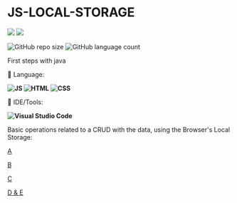 # JS-LOCAL-STORAGE
<p align="left">

  <a href="https://www.linkedin.com/in/vitor-dietrich-69a3a8194/" alt="Linkedin">
  <img src="https://img.shields.io/badge/-Linkedin-0e76a8?style=flat-square&logo=Linkedin&logoColor=white&link=" /></a>
  
  <a href="https://www.instagram.com/vitor_dietrich/" alt="Instagram">
  <img src="https://img.shields.io/badge/-Instagram-DF0174?style=flat-square&labelColor=DF0174&logo=instagram&logoColor=white&link=LINK-DO-SEU-INSTAGRAM"/></a>
</p>  

![GitHub repo size](https://img.shields.io/github/repo-size/VitorDietrich-Coder/Exercicio-JAVA-1?style=for-the-badge)
![GitHub language count](https://img.shields.io/github/languages/count/VitorDietrich-Coder/Exercicio-JAVA-1?style=for-the-badge)

First steps with java

<p align="left">
  🦄 Language: <strong> 
  
  ![JS](https://img.shields.io/badge/JavaScript-323330?style=for-the-badge&logo=javascript&logoColor=F7DF1E) 
  ![HTML](https://img.shields.io/badge/HTML5-E34F26?style=for-the-badge&logo=html5&logoColor=white)
  ![CSS](https://img.shields.io/badge/CSS3-1572B6?style=for-the-badge&logo=css3&logoColor=white)
  
  </strong>
</p>

<p align="left">
  💼 IDE/Tools: <strong>
  
  ![Visual Studio Code](https://img.shields.io/badge/Visual_Studio_Code-0078D4?style=for-the-badge&logo=visual%20studio%20code&logoColor=white)
  
  </strong>
</p>

Basic operations related to a CRUD with the data, using the Browser's Local Storage:

[A](https://github.com/VitorDietrich-Coder/JS-LOCAL-STORAGE/tree/main/A)

[B](https://github.com/VitorDietrich-Coder/JS-LOCAL-STORAGE/tree/main/B)

[C](https://github.com/VitorDietrich-Coder/JS-LOCAL-STORAGE/tree/main/C)

[D & E](https://github.com/VitorDietrich-Coder/JS-LOCAL-STORAGE/tree/main/D%20e%20E)
